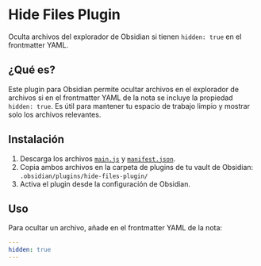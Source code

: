 # Hide Files Plugin

Oculta archivos del explorador de Obsidian si tienen `hidden: true` en el frontmatter YAML.

## ¿Qué es?

Este plugin para Obsidian permite ocultar archivos en el explorador de archivos si en el frontmatter YAML de la nota se incluye la propiedad `hidden: true`. Es útil para mantener tu espacio de trabajo limpio y mostrar solo los archivos relevantes.

## Instalación

1. Descarga los archivos [`main.js`](main.js) y [`manifest.json`](manifest.json).
2. Copia ambos archivos en la carpeta de plugins de tu vault de Obsidian:  
   `.obsidian/plugins/hide-files-plugin/`
3. Activa el plugin desde la configuración de Obsidian.

## Uso

Para ocultar un archivo, añade en el frontmatter YAML de la nota:

```yaml
---
hidden: true
---
```

